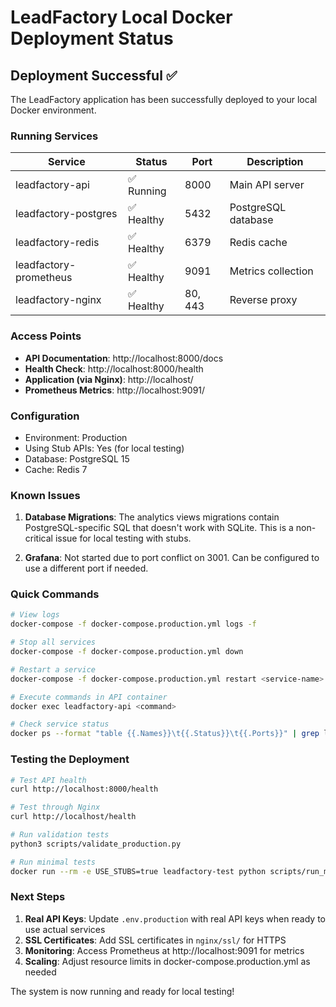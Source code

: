 # LeadFactory Local Docker Deployment Status

## Deployment Successful ✅

The LeadFactory application has been successfully deployed to your local Docker environment.

### Running Services

| Service | Status | Port | Description |
|---------|--------|------|-------------|
| leadfactory-api | ✅ Running | 8000 | Main API server |
| leadfactory-postgres | ✅ Healthy | 5432 | PostgreSQL database |
| leadfactory-redis | ✅ Healthy | 6379 | Redis cache |
| leadfactory-prometheus | ✅ Healthy | 9091 | Metrics collection |
| leadfactory-nginx | ✅ Healthy | 80, 443 | Reverse proxy |

### Access Points

- **API Documentation**: http://localhost:8000/docs
- **Health Check**: http://localhost:8000/health
- **Application (via Nginx)**: http://localhost/
- **Prometheus Metrics**: http://localhost:9091/

### Configuration

- Environment: Production
- Using Stub APIs: Yes (for local testing)
- Database: PostgreSQL 15
- Cache: Redis 7

### Known Issues

1. **Database Migrations**: The analytics views migrations contain PostgreSQL-specific SQL that doesn't work with SQLite. This is a non-critical issue for local testing with stubs.

2. **Grafana**: Not started due to port conflict on 3001. Can be configured to use a different port if needed.

### Quick Commands

```bash
# View logs
docker-compose -f docker-compose.production.yml logs -f

# Stop all services
docker-compose -f docker-compose.production.yml down

# Restart a service
docker-compose -f docker-compose.production.yml restart <service-name>

# Execute commands in API container
docker exec leadfactory-api <command>

# Check service status
docker ps --format "table {{.Names}}\t{{.Status}}\t{{.Ports}}" | grep leadfactory
```

### Testing the Deployment

```bash
# Test API health
curl http://localhost:8000/health

# Test through Nginx
curl http://localhost/health

# Run validation tests
python3 scripts/validate_production.py

# Run minimal tests
docker run --rm -e USE_STUBS=true leadfactory-test python scripts/run_minimal_test.py
```

### Next Steps

1. **Real API Keys**: Update `.env.production` with real API keys when ready to use actual services
2. **SSL Certificates**: Add SSL certificates in `nginx/ssl/` for HTTPS
3. **Monitoring**: Access Prometheus at http://localhost:9091 for metrics
4. **Scaling**: Adjust resource limits in docker-compose.production.yml as needed

The system is now running and ready for local testing!